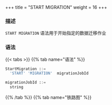 +++
title = "START MIGRATION"
weight = 16
+++

### 描述

`START MIGRATION` 语法用于开始指定的数据迁移作业

### 语法

{{< tabs >}}
{{% tab name="语法" %}}
```sql
StartMigration ::=
  'START' 'MIGRATION'  migrationJobId 

migrationJobId ::=
  string
```
{{% /tab %}}
{{% tab name="铁路图" %}}
<iframe frameborder="0" name="diagram" id="diagram" width="100%" height="100%"></iframe>
{{% /tab %}}
{{< /tabs >}}

### 补充说明

- `migrationJobId` 需要通过 [SHOW MIGRATION LIST](/cn/reference/distsql/syntax/ral/migration/show-migration-list/) 语法查询获得

### 示例

- 停止指定的数据迁移作业

```sql
START MIGRATION 'j010180026753ef0e25d3932d94d1673ba551';
```

### 保留字

`START`、`MIGRATION`

### 相关链接

- [保留字](/cn/reference/distsql/syntax/reserved-word/)
- [SHOW MIGRATION LIST](/cn/reference/distsql/syntax/ral/migration/show-migration-list/)